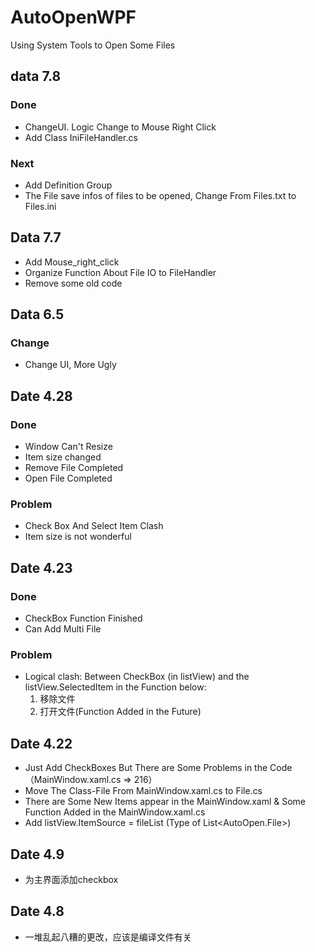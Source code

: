 # AutoOpenWPF

Using System Tools to Open Some Files

## data 7.8

### Done

* ChangeUI. Logic Change to Mouse Right Click
* Add Class IniFileHandler.cs

### Next

* Add Definition Group
* The File save infos of files to be opened, Change From Files.txt to Files.ini  

## Data 7.7

* Add Mouse_right_click
* Organize Function About File IO to FileHandler
* Remove some old code

## Data 6.5

### Change

* Change UI, More Ugly

## Date 4.28

### Done

* Window Can't Resize
* Item size changed
* Remove File Completed
* Open File Completed

### Problem

* Check Box And Select Item Clash
* Item size is not wonderful

## Date 4.23

### Done

* CheckBox Function Finished
* Can Add Multi File

### Problem

* Logical clash: Between CheckBox (in listView) and the listView.SelectedItem in the Function below:
    1. 移除文件
    2. 打开文件(Function Added in the Future)

## Date 4.22

* Just Add CheckBoxes But There are Some Problems in the Code（MainWindow.xaml.cs => 216）
* Move The Class-File From MainWindow.xaml.cs to File.cs
* There are Some New Items appear in the MainWindow.xaml & Some Function Added in the MainWindow.xaml.cs
* Add listView.ItemSource = fileList (Type of List<AutoOpen.File>)

## Date 4.9

* 为主界面添加checkbox

## Date 4.8

* 一堆乱起八糟的更改，应该是编译文件有关
